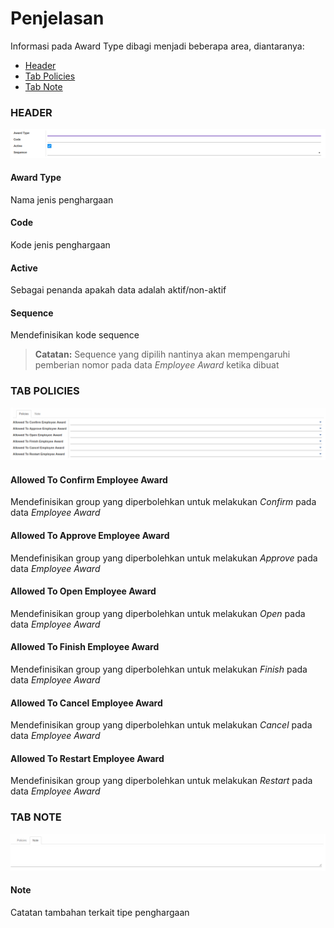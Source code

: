 # Penjelasan

Informasi pada Award Type dibagi menjadi beberapa area, diantaranya:

* [Header](#bagian-header)
* [Tab Policies](#tab-policies)
* [Tab Note](#tab-note)

### <a name="bagian-header">HEADER</a>

![](../../img/award-type/header.png)

#### <a name="field-name">Award Type</a>

Nama jenis penghargaan

#### <a name="field-code">Code</a>

Kode jenis penghargaan

#### <a name="field-active">Active</a>

Sebagai penanda apakah data adalah aktif/non-aktif

#### <a name="field-sequence">Sequence</a>

Mendefinisikan kode sequence
> **Catatan:** Sequence yang dipilih nantinya akan mempengaruhi pemberian nomor pada data *Employee Award* ketika dibuat

### <a name="tab-policies">TAB POLICIES</a>

![](../../img/award-type/tab-policies.png)

#### <a name="field-allowed-confirm">Allowed To Confirm Employee Award</a>

Mendefinisikan group yang diperbolehkan untuk melakukan *Confirm* pada data *Employee Award*

#### <a name="field-allowed-approve">Allowed To Approve Employee Award</a>

Mendefinisikan group yang diperbolehkan untuk melakukan *Approve* pada data *Employee Award*

#### <a name="field-allowed-open">Allowed To Open Employee Award</a>

Mendefinisikan group yang diperbolehkan untuk melakukan *Open* pada data *Employee Award*

#### <a name="field-allowed-finish">Allowed To Finish Employee Award</a>

Mendefinisikan group yang diperbolehkan untuk melakukan *Finish* pada data *Employee Award*

#### <a name="field-allowed-cancel">Allowed To Cancel Employee Award</a>

Mendefinisikan group yang diperbolehkan untuk melakukan *Cancel* pada data *Employee Award*

#### <a name="field-allowed-restart">Allowed To Restart Employee Award</a>

Mendefinisikan group yang diperbolehkan untuk melakukan *Restart* pada data *Employee Award*

### <a name="tab-note">TAB NOTE</a>

![](../../img/award-type/tab-note.png)

#### <a name="field-note">Note</a>

Catatan tambahan terkait tipe penghargaan